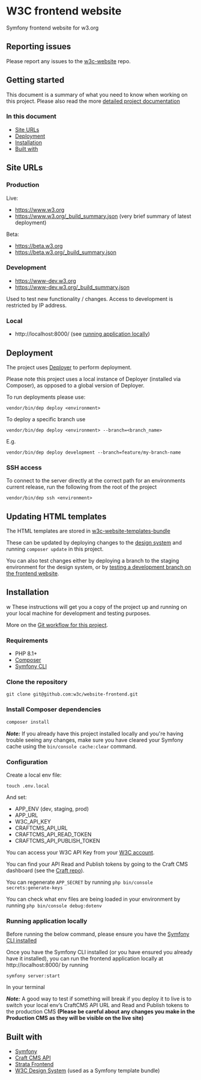 # W3C frontend website

Symfony frontend website for w3.org

## Reporting issues

Please report any issues to the [w3c-website](https://github.com/w3c/w3c-website/issues) repo.

## Getting started

This document is a summary of what you need to know when working on this project. Please also read the more [detailed project documentation](docs/README.md)

### In this document

* [Site URLs](#site-urls)
* [Deployment](#deployment)
* [Installation](#installation)
* [Built with](#built-with)

## Site URLs

### Production
Live:
* https://www.w3.org
* https://www.w3.org/_build_summary.json (very brief summary of latest deployment)

Beta:
* https://beta.w3.org
* https://beta.w3.org/_build_summary.json

### Development
* https://www-dev.w3.org
* https://www-dev.w3.org/_build_summary.json

Used to test new functionality / changes. Access to development is restricted by IP address.

### Local
* http://localhost:8000/ (see [running application locally](#running-application-locally)) 

## Deployment

The project uses [Deployer](https://deployer.org/) to perform deployment.

Please note this project uses a local instance of Deployer (installed via Composer), as opposed to a global version of Deployer.

To run deployments please use:

````
vendor/bin/dep deploy <environment>
````

To deploy a specific branch use

````
vendor/bin/dep deploy <environment> --branch=<branch_name>
````

E.g.

```
vendor/bin/dep deploy development --branch=feature/my-branch-name
```

### SSH access
To connect to the server directly at the correct path for an environments current release, run the following from the root of the project

````
vendor/bin/dep ssh <environment>
````

## Updating HTML templates

The HTML templates are stored in [w3c-website-templates-bundle](https://github.com/w3c/w3c-website-templates-bundle)

These can be updated by deploying changes to the [design system](https://github.com/w3c/w3c-website-templates-bundle/blob/main/design-system.md) 
and running `composer update` in this project.

You can also test changes either by deploying a branch to the staging environment for the design system, or by [testing a development branch on the frontend website](https://github.com/w3c/w3c-website-templates-bundle/blob/main/design-system.md#testing-a-development-branch-on-your-front-end-website). 

## Installation
w
These instructions will get you a copy of the project up and running on your local machine for development and testing purposes.

More on the [Git workflow for this project](docs/git_workflow.md).

### Requirements

* PHP 8.1+
* [Composer](https://getcomposer.org/)
* [Symfony CLI](https://symfony.com/download#step-1-install-symfony-cli)

### Clone the repository

`git clone git@github.com:w3c/website-frontend.git`

### Install Composer dependencies

```bash
composer install
```

***Note:*** If you already have this project installed locally and you're having trouble seeing any changes, make sure you have cleared your Symfony cache using the `bin/console cache:clear` command.

### Configuration

Create a local env file:

```
touch .env.local
```

And set:
* APP_ENV (dev, staging, prod)
* APP_URL
* W3C_API_KEY
* CRAFTCMS_API_URL
* CRAFTCMS_API_READ_TOKEN
* CRAFTCMS_API_PUBLISH_TOKEN 

You can access your W3C API Key from your [W3C account](https://auth.w3.org/login).

You can find your API Read and Publish tokens by going to the Craft CMS dashboard (see the [Craft repo](https://github.com/w3c/w3c-website-craft)).

You can regenerate `APP_SECRET` by running `php bin/console secrets:generate-keys`

You can check what env files are being loaded in your environment by running `php bin/console debug:dotenv`

### Running application locally

Before running the below command, please ensure you have the [Symfony CLI installed](https://symfony.com/download#step-1-install-symfony-cli)

Once you have the Symfony CLI installed (or you have ensured you already have it installed), you can run the frontend application locally at http://localhost:8000/ by running

```
symfony server:start
```
In your terminal

***Note:*** A good way to test if something will break if you deploy it to live is to switch your local env’s CraftCMS API URL and Read and Publish tokens to the production CMS
**(Please be careful about any changes you make in the Production CMS as they will be visible on the live site)**

## Built with

- [Symfony](https://symfony.com/)
- [Craft CMS API](https://craftcms.com/docs/4.x/graphql.html)
- [Strata Frontend](https://github.com/strata/frontend)
- [W3C Design System](https://github.com/w3c/w3c-website-templates-bundle/) (used as a Symfony template bundle)
